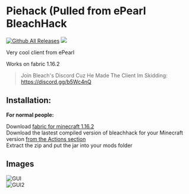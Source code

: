# Piehack (Pulled from ePearl BleachHack
[![Github All Releases](https://img.shields.io/github/downloads/22s/bleachhack-1.16-epearl-edition/total.svg)]()
![](https://img.shields.io/github/languages/code-size/22s/bleachhack-1.16-epearl-edition.svg)

Very cool client from ePearl

Works on fabric 1.16.2  

> Join Bleach's Discord Cuz He Made The Client Im Skidding: https://discord.gg/b5Wc4nQ

## Installation:
**For normal people:**

Download [fabric for minecraft 1.16.2](https://fabricmc.net/use/)  
Download the lastest compiled version of bleachhack for your Minecraft version [from the Actions section](https://github.com/22s/bleachhack-1.16-epearl-edition/actions)  
Extract the zip and put the jar into your mods folder  

## Images

![GUI](https://media.discordapp.net/attachments/745366273168244906/745372657423351808/unknown.png)  
![GUI2](https://media.discordapp.net/attachments/745366273168244906/745372674464809563/unknown.png)  
